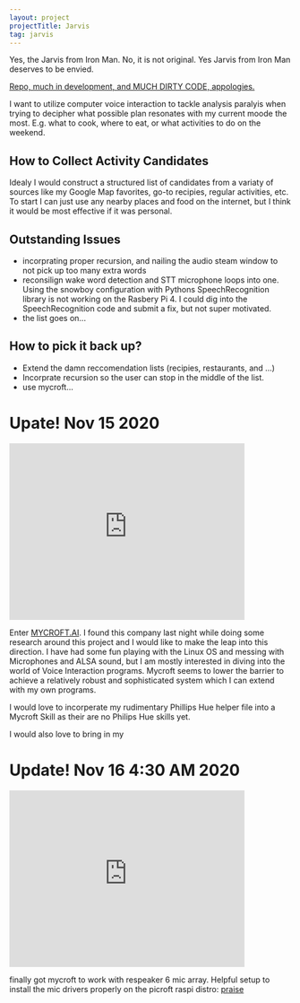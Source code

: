 ```yaml
---
layout: project
projectTitle: Jarvis
tag: jarvis
--- 
```

Yes, the Jarvis from Iron Man. No, it is not original. Yes Jarvis from Iron Man deserves to be envied. 

[Repo, much in development, and MUCH DIRTY CODE, appologies.](https://github.com/kennette21/jarvis)

I want to utilize computer voice interaction to tackle analysis paralyis when trying to decipher what possible plan resonates with my current moode the most. E.g. what to cook, where to eat, or what activities to do on the weekend. 

## How to Collect Activity Candidates
Idealy I would construct a structured list of candidates from a variaty of sources like my Google Map favorites, go-to recipies, regular activities, etc. To start I can just use any nearby places and food on the internet, but I think it would be most effective if it was personal.

## Outstanding Issues
- incorprating proper recursion, and nailing the audio steam window to not pick up too many extra words
- reconsilign wake word detection and STT microphone loops into one. Using the snowboy configuration with Pythons SpeechRecognition library is not working on the Rasbery Pi 4. I could dig into the SpeechRecognition code and submit a fix, but not super motivated.
- the list goes on...


## How to pick it back up?
- Extend the damn reccomendation lists (recipies, restaurants, and ...)
- Incorprate recursion so the user can stop in the middle of the list.
- use mycroft...

# Upate! Nov 15 2020
<iframe 
    width="420" 
    height="315"
    src="https://tbportfolio.imfast.io/portfolio/jarvis/jarv_update.mp4"
    frameborder="0"
    allowfullscreen>
</iframe>

Enter [MYCROFT.AI](https://mycroft.ai/). I found this company last night while doing some research around this project and I would like to make the leap into this direction. I have had some fun playing with the Linux OS and messing with Microphones and ALSA sound, but I am mostly interested in diving into the world of Voice Interaction programs. Mycroft seems to lower the barrier to achieve a relatively robust and sophisticated system which I can extend with my own programs.

I would love to incorperate my rudimentary Phillips Hue helper file into a Mycroft Skill as their are no Philips Hue skills yet.

I would also love to bring in my

# Update! Nov 16 4:30 AM 2020

<iframe 
    width="420" 
    height="315"
    src="https://tbportfolio.imfast.io/portfolio/jarvis/mycroft_working.mp4"
    frameborder="0"
    allowfullscreen>
</iframe>

finally got mycroft to work with respeaker 6 mic array. Helpful setup to install the mic drivers properly on the picroft raspi distro: [praise](https://github.com/adelhult/respeaker-with-picroft)
